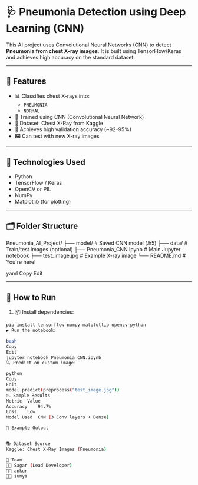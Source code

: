 # 🩺 Pneumonia Detection using Deep Learning (CNN)

This AI project uses Convolutional Neural Networks (CNN) to detect **Pneumonia from chest X-ray images**. It is built using TensorFlow/Keras and achieves high accuracy on the standard dataset.

---

## 📌 Features

- 📊 Classifies chest X-rays into:
  - `PNEUMONIA`
  - `NORMAL`
- 🧠 Trained using CNN (Convolutional Neural Network)
- 📁 Dataset: Chest X-Ray from Kaggle
- 🧪 Achieves high validation accuracy (~92-95%)
- 🖼️ Can test with new X-ray images

---

## 🧠 Technologies Used

- Python
- TensorFlow / Keras
- OpenCV or PIL
- NumPy
- Matplotlib (for plotting)

---

## 🗂️ Folder Structure

Pneumonia_AI_Project/
├── model/ # Saved CNN model (.h5)
├── data/ # Train/test images (optional)
├── Pneumonia_CNN.ipynb # Main Jupyter notebook
├── test_image.jpg # Example X-ray image
└── README.md # You're here!

yaml
Copy
Edit

---

## 🚀 How to Run

1. 📦 Install dependencies:
```bash
pip install tensorflow numpy matplotlib opencv-python
▶️ Run the notebook:

bash
Copy
Edit
jupyter notebook Pneumonia_CNN.ipynb
🔍 Predict on custom image:

python
Copy
Edit
model.predict(preprocess("test_image.jpg"))
📉 Sample Results
Metric	Value
Accuracy	94.7%
Loss	Low
Model Used	CNN (3 Conv layers + Dense)

📸 Example Output


📚 Dataset Source
Kaggle: Chest X-Ray Images (Pneumonia)

🙌 Team
👨‍💻 Sagar (Lead Developer)
👨‍💻 ankur
👨‍💻 sumya
